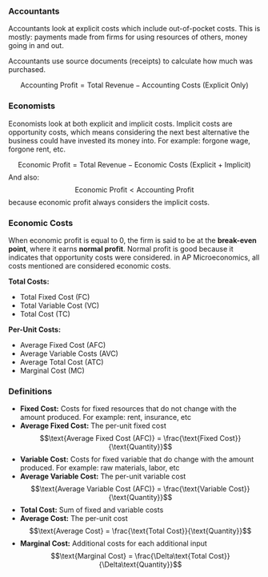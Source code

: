 ### Accountants
Accountants look at explicit costs which include out-of-pocket costs. This is mostly: payments made from firms for using resources of others, money going in and out.

Accountants use source documents (receipts) to calculate how much was purchased.

$$\text{Accounting Profit} = \text{Total Revenue} - \text{Accounting Costs (Explicit Only)}$$

### Economists
Economists look at both explicit and implicit costs. Implicit costs are opportunity costs, which means considering the next best alternative the business could have invested its money into. For example: forgone wage, forgone rent, etc. 

$$\text{Economic Profit} = \text{Total Revenue} - \text{Economic Costs (Explicit + Implicit)}$$
And also:
$$\text{Economic Profit} < \text{Accounting Profit}$$
because economic profit always considers the implicit costs.

### Economic Costs

When economic profit is equal to 0, the firm is said to be at the **break-even point**, where it earns **normal profit**. Normal profit is good because it indicates that opportunity costs were considered. in AP Microeconomics, all costs mentioned are considered economic costs.

**Total Costs:**
- Total Fixed Cost (FC)
- Total Variable Cost (VC)
- Total Cost (TC)

**Per-Unit Costs:**
- Average Fixed Cost (AFC)
- Average Variable Costs (AVC)
- Average Total Cost (ATC)
- Marginal Cost (MC)

### Definitions
- **Fixed Cost:** Costs for fixed resources that do not change with the amount produced. For example: rent, insurance, etc
- **Average Fixed Cost:** The per-unit fixed cost
$$\text{Average Fixed Cost (AFC)} = \frac{\text{Fixed Cost}}{\text{Quantity}}$$
- **Variable Cost:** Costs for fixed variable that do change with the amount produced. For example: raw materials, labor, etc
- **Average Variable Cost:** The per-unit variable cost
$$\text{Average Variable Cost (AFC)} = \frac{\text{Variable Cost}}{\text{Quantity}}$$
- **Total Cost:** Sum of fixed and variable costs
- **Average Cost:** The per-unit cost
$$\text{Average Cost} = \frac{\text{Total Cost}}{\text{Quantity}}$$
- **Marginal Cost:** Additional costs for each additional input
$$\text{Marginal Cost} = \frac{\Delta\text{Total Cost}}{\Delta\text{Quantity}}$$